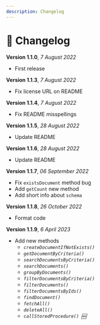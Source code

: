 ```yaml
---
description: Changelog
---
```


# 📃 Changelog

**Version 1.1.0**, _7 August 2022_

* First release

**Version 1.1.3**, _7 August 2022_

* Fix license URL on README

**Version 1.1.4**, _7 August 2022_

* Fix README misspellings

**Version 1.1.5**, _28 August 2022_

* Update README

**Version 1.1.6**, _28 August 2022_

* Update README

**Version 1.1.7**, _06 September 2022_

* Fix `existsDocument` method bug
* Add `getCount` new method
* Add short info about `schema`

**Version 1.1.8**, _26 October 2022_

* Format code

**Version 1.1.9**, _6 April 2023_

* Add new methods
  * _`createDocumentIfNotExists()`_
  * _`getDocumentByCriteria()`_
  * _`searchDocumentsByCriteria()`_
  * _`searchDocuments()`_
  * _`groupByDocuments()`_
  * _`filterDocumentsByCriteria()`_
  * _`filterDocuments()`_
  * _`filterDocumentsByIds()`_
  * _`findDocument()`_
  * _`fetchAll()`_
  * _`deleteAll()`_
  * _`callStoredProcedure() 🆕`_
